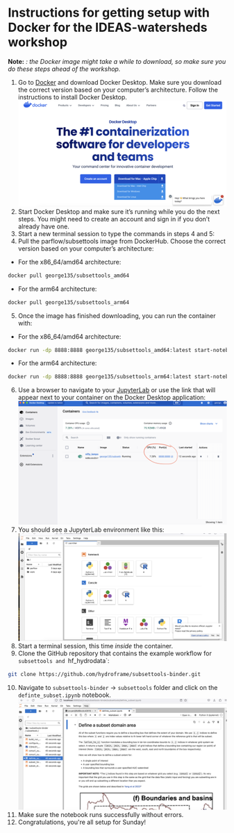 # Instructions for getting setup with Docker for the IDEAS-watersheds workshop 

**Note:** *: the Docker image might take a while to download, so make sure you do these steps ahead of the workshop.*

  1.	Go to [Docker](https://www.docker.com/products/docker-desktop/) and download Docker Desktop. Make sure you download the correct version based on your computer’s architecture. Follow the instructions to install Docker Desktop. ![alt text](https://github.com/gartavanis/IDEAS-watersheds/blob/main/Docker.png)
  2.	Start Docker Desktop and make sure it’s running while you do the next steps. You might need to create an account and sign in if you don’t already have one.
  3.	Start a new terminal session to type the commands in steps 4 and 5:
  4.	Pull the parflow/subsettools image from DockerHub. Choose the correct version based on your computer’s architecture:
- For the x86_64/amd64 architecture:
```bash
docker pull george135/subsettools_amd64
```
- For the arm64 architecture:
```bash
docker pull george135/subsettools_arm64
```
  5. Once the image has finished downloading, you can run the container with:
- For the x86_64/amd64 architecture:
```bash
docker run -dp 8888:8888 george135/subsettools_amd64:latest start-notebook.sh --NotebookApp.token=''
```
- For the arm64 architecture:
```bash
docker run -dp 8888:8888 george135/subsettools_arm64:latest start-notebook.sh --NotebookApp.token=''
```
  6. Use a browser to navigate to your [JupyterLab](http://localhost:8888/lab?) or use the link that will appear next to your container on the Docker Desktop application: ![alt text](https://github.com/gartavanis/IDEAS-watersheds/blob/main/Docker2.png)
  7. You should see a JupyterLab environment like this: ![alt text](https://github.com/gartavanis/IDEAS-watersheds/blob/main/Docker3.png)
  8. Start a terminal session, this time *inside* the container.
  9. Clone the GitHub repository that contains the example workflow for `subsettools and `hf_hydrodata`:
```bash
git clone https://github.com/hydroframe/subsettools-binder.git
```
 10. Navigate to `subsettools-binder` -> `subsettools` folder and click on the `definte_subset.ipynb` notebook. ![alt text](https://github.com/gartavanis/IDEAS-watersheds/blob/main/Docker4.png)
 11. Make sure the notebook runs successfully without errors.
 12. Congratulations, you're all setup for Sunday!
